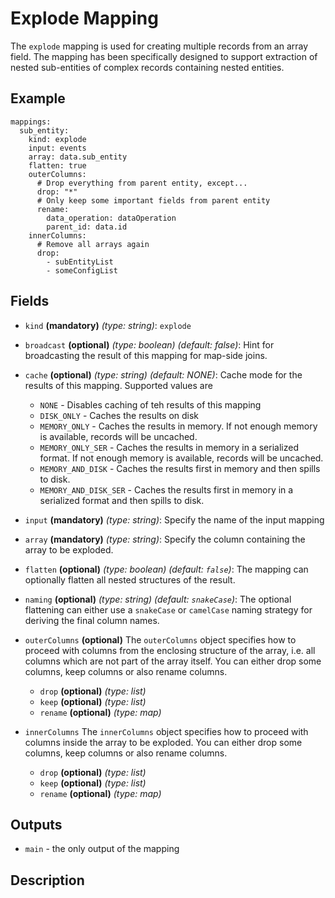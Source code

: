 # Explode Mapping

The `explode` mapping is used for creating multiple records from an array field. The mapping has
been specifically designed to support extraction of nested sub-entities of complex records containing
nested entities.

## Example
```
mappings:
  sub_entity:
    kind: explode
    input: events
    array: data.sub_entity
    flatten: true
    outerColumns:
      # Drop everything from parent entity, except...
      drop: "*"
      # Only keep some important fields from parent entity
      rename:
        data_operation: dataOperation
        parent_id: data.id
    innerColumns:
      # Remove all arrays again
      drop:
        - subEntityList
        - someConfigList
```

## Fields
* `kind` **(mandatory)** *(type: string)*: `explode`

* `broadcast` **(optional)** *(type: boolean)* *(default: false)*: 
Hint for broadcasting the result of this mapping for map-side joins.

* `cache` **(optional)** *(type: string)* *(default: NONE)*:
Cache mode for the results of this mapping. Supported values are
  * `NONE` - Disables caching of teh results of this mapping
  * `DISK_ONLY` - Caches the results on disk
  * `MEMORY_ONLY` - Caches the results in memory. If not enough memory is available, records will be uncached.
  * `MEMORY_ONLY_SER` - Caches the results in memory in a serialized format. If not enough memory is available, records will be uncached.
  * `MEMORY_AND_DISK` - Caches the results first in memory and then spills to disk.
  * `MEMORY_AND_DISK_SER` - Caches the results first in memory in a serialized format and then spills to disk.

* `input` **(mandatory)** *(type: string)*:
Specify the name of the input mapping

* `array` **(mandatory)** *(type: string)*:
Specify the column containing the array to be exploded.

* `flatten` **(optional)** *(type: boolean)* *(default: `false`)*:
The mapping can optionally flatten all nested structures of the result.

* `naming` **(optional)** *(type: string)* *(default: `snakeCase`)*:
The optional flattening can either use a `snakeCase` or `camelCase` naming strategy for deriving
the final column names.

* `outerColumns` **(optional)**
The `outerColumns` object specifies how to proceed with columns from the enclosing structure of the
array, i.e. all columns which are not part of the array itself. You can either drop some columns,
keep columns or also rename columns.
  * `drop` **(optional)** *(type: list)*
  * `keep` **(optional)** *(type: list)*
  * `rename` **(optional)** *(type: map)*
  
* `innerColumns`
The `innerColumns` object specifies how to proceed with columns inside the array to be exploded. 
You can either drop some columns, keep columns or also rename columns.
  * `drop` **(optional)** *(type: list)*
  * `keep` **(optional)** *(type: list)*
  * `rename` **(optional)** *(type: map)*

  
## Outputs
* `main` - the only output of the mapping


## Description

